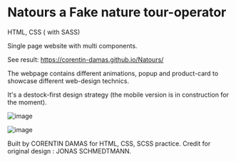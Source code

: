 # Natours a Fake nature tour-operator

HTML, CSS ( with SASS) 

Single page website with multi components.

See result:  https://corentin-damas.github.io/Natours/

The webpage contains different animations, popup and product-card to showcase different web-design technics. 

It's a destock-first design strategy (the mobile version is in construction for the moment).

![image](https://github.com/Corentin-Damas/Natours/assets/100703359/bedb8ed9-915f-4cc4-a674-167ef5a8511b)

 ![image](https://github.com/Corentin-Damas/Natours/assets/100703359/e9932127-c825-490d-9fc0-dd9e65f07e1b)

Built by CORENTIN DAMAS for HTML, CSS, SCSS practice. Credit for original design : JONAS SCHMEDTMANN.
